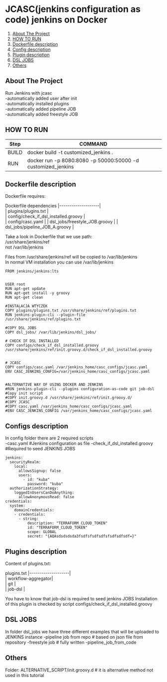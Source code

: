 # JCASC(jenkins configuration as code) jenkins on Docker  


<!-- Details -->  
1. [About The Project](#About-The-Project)
2. [HOW TO RUN](#HOW-TO-RUN)
3. [Dockerfile description](#Dockerfile-description)
4. [Config description](#Config-description)
5. [Plugin description](#Plugin-description)
6. [DSL JOBS](#DSL-JOBS)
7. [Others](#Others)


<!-- ABOUT THE PROJECT -->  
## About The Project   
Run Jenkins with jcasc  
-automatically added user after init  
-automatically installed plugins   
-automatically added pipeline JOB  
-automatically added freestyle JOB  



<!-- HOW TO RUN -->
## HOW TO RUN

| Step              | COMMAND                                                                                       |
|-------------------|-----------------------------------------------------------------------------------------------|
| BUILD             | docker build -t customized_jenkins .                                                          | 
| RUN               | docker run -p 8080:8080 -p 50000:50000 -d customized_jenkins                                  | 


<!-- DOCKERFILE -->
## Dockerfile description  
Dockerfile requires: 

Dockerfile dependencies
|--------------------|  
| plugins/plugins.txt                  |   
| config/check_if_dsl_installed.groovy |  
| config/casc.yaml                     |
| dsl_jobs/freestyle_JOB.groovy        |
| dsl_jobs/pipeline_JOB_A.groovy       |

Take a look in Dockerfile that we use path:  
/usr/share/jenkins/ref  
not /var/lib/jenkins  

Files from /usr/share/jenkins/ref will be copied to /var/lib/jenkins  
In normal VM installation you can use /var/lib/jenkins  
```
FROM jenkins/jenkins:lts


USER root
RUN apt-get update
RUN apt-get install -y groovy
RUN apt-get clean

#INSTALACJA WTYCZEK
COPY plugins/plugins.txt /usr/share/jenkins/ref/plugins.txt
RUN jenkins-plugin-cli --plugin-file /usr/share/jenkins/ref/plugins.txt

#COPY DSL JOBS
COPY dsl_jobs/ /var/lib/jenkins/dsl_jobs/

# CHECK IF DSL INSTALLED
COPY configs/check_if_dsl_installed.groovy /usr/share/jenkins/ref/init.groovy.d/check_if_dsl_installed.groovy


# JCASC
COPY configs/casc.yaml /var/jenkins_home/casc_configs/jcasc.yaml
ENV CASC_JENKINS_CONFIG=/var/jenkins_home/casc_configs/jcasc.yaml


#ALTERNATIVE WAY OF USING DOCKER AND JENKINS
#RUN jenkins-plugin-cli --plugins configuration-as-code git job-dsl
#Copy init script
#COPY init.groovy.d /usr/share/jenkins/ref/init.groovy.d/
#COPY JCASC
#COPY casc.yaml /var/jenkins_home/casc_configs/jcasc.yaml
#ENV CASC_JENKINS_CONFIG /var/jenkins_home/casc_configs/jcasc.yaml
```

<!-- CONFIGS -->
## Configs description  
In config folder there are 2 required scripts  
-casc.yaml                     #Jenkins configuration as file
-check_if_dsl_installed.groovy #Required to seed JENKINS JOBS  
```
jenkins:
  securityRealm:
    local:
      allowsSignup: false
      users:
        - id: "kuba"
          password: "kuba"
  authorizationStrategy:
    loggedInUsersCanDoAnything:
      allowAnonymousRead: false
credentials:
  system:
    domainCredentials:
    - credentials:
      - string:
          description: "TERRAFORM_CLOUD_TOKEN"
          id: "TERRAFORM_CLOUD_TOKEN"
          scope: GLOBAL
          secret: "{AQAsdsdsdsda3fsdfsfsdfsdfsfsdfsdfsdf=}"
```

<!-- Plugins -->
## Plugins description  
Content of plugins.txt:

plugins.txt
|--------------------|  
| workflow-aggregator|   
| git                |  
| job-dsl            |  

You have to know that job-dsl is required to seed jenkins JOBS
Installation of this plugin is checked by script configs/check_if_dsl_installed.groovy 


<!-- DSL JOBS -->
## DSL JOBS
In folder dsl_jobs we have three different examples that will be uploaded to JENKINS instance
-pipeline job from repo # based on json file from repository
-freestyle job # fully written
-pipeline_job_from_code 



<!-- Others -->
## Others  
Folder: ALTERNATIVE_SCRIPT/init.groovy.d # it is alternative method not used in this tutorial    
